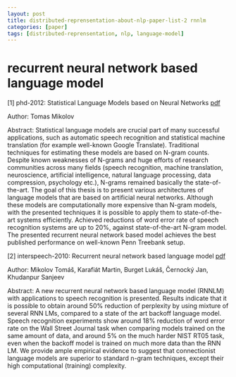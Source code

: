 ```yaml
---
layout: post
title: distributed-reprensentation-about-nlp-paper-list-2 rnnlm
categories: [paper]
tags: [distributed-reprensentation, nlp, language-model]
---
```



recurrent neural network based language model
=============================================

[1] phd-2012: Statistical Language Models based on Neural Networks [pdf](http://www.fit.vutbr.cz/~imikolov/rnnlm/thesis.pdf)

Author: Tomas Mikolov

Abstract:
Statistical language models are crucial part of many successful applications, such as automatic speech recognition and statistical machine translation (for example well-known Google Translate). Traditional techniques for estimating these models are based on N-gram counts. Despite known weaknesses of N-grams and huge efforts of research communities across many fields (speech recognition, machine translation, neuroscience, artificial intelligence, natural language processing, data compression, psychology etc.), N-grams remained basically the state-of-the-art. The goal of this thesis is to present various architectures of language models that are based on artificial neural networks. Although these models are computationally more expensive than N-gram models, with the presented techniques it is possible to apply them to state-of-the-art systems efficiently. Achieved reductions of word error rate of speech recognition systems are up to 20%, against state-of-the-art N-gram model. The presented recurrent neural network based model achieves the best published performance on well-known Penn Treebank setup.

[2] interspeech-2010: Recurrent neural network based language model [pdf](http://www.fit.vutbr.cz/research/groups/speech/publi/2010/mikolov_interspeech2010_IS100722.pdf)

Author: Mikolov Tomáš, Karafiát Martin, Burget Lukáš, Černocký Jan, Khudanpur Sanjeev

Abstract:
A new recurrent neural network based language model (RNNLM) with applications to speech recognition is presented. Results indicate that it is possible to obtain around 50% reduction of perplexity by using mixture of several RNN LMs, compared to a state of the art backoff language model. Speech recognition experiments show around 18% reduction of word error rate on the Wall Street Journal task when comparing models trained on the same amount of data, and around 5% on the much harder NIST RT05 task, even when the backoff model is trained on much more data than the RNN LM. We provide ample empirical evidence to suggest that connectionist language models are superior to standard n-gram techniques, except their high computational (training) complexity.


